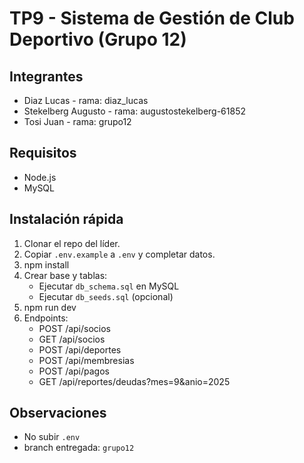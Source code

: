 # TP9 - Sistema de Gestión de Club Deportivo (Grupo 12)

## Integrantes
- Diaz Lucas - rama: diaz_lucas
- Stekelberg Augusto - rama: augustostekelberg-61852
- Tosi Juan - rama: grupo12


## Requisitos
- Node.js
- MySQL

## Instalación rápida
1. Clonar el repo del líder.
2. Copiar `.env.example` a `.env` y completar datos.
3. npm install
4. Crear base y tablas:
   - Ejecutar `db_schema.sql` en MySQL
   - Ejecutar `db_seeds.sql` (opcional)
5. npm run dev
6. Endpoints:
   - POST /api/socios
   - GET /api/socios
   - POST /api/deportes
   - POST /api/membresias
   - POST /api/pagos
   - GET  /api/reportes/deudas?mes=9&anio=2025

## Observaciones
- No subir `.env`
- branch entregada: `grupo12`
